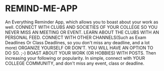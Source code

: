 # REMIND-ME-APP
An Everything Reminder App, which allows you to boast about your work as well.  CONNECT WITH CLUBS AND SOCIETIES OF YOUR COLLEGE SO YOU NEVER MISS AN MEETING OR EVENT. LEARN ABOUT THE CLUBS WITH AN PERSONAL FEED. CONNECT WITH OTHER CHANNELS(Such as Exam Deadlines Or Class Deadlines, so you don't miss any deadline, and a lot more) ORGANIZE YOURSELF OR DON'T. YOU WILL HAVE AN OPTION TO DO SO. ;-) BOAST ABOUT YOUR WORK (OR HOBBIES) WITH POSTS. Then increasing your following or popularity. In simple, connect with YOUR COLLEGE COMMUNITY, and don't miss any event, class or deadline.
